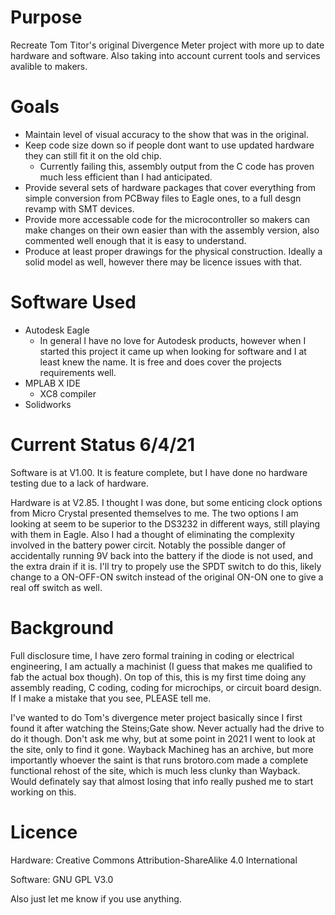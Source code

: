 # Purpose
Recreate Tom Titor's original Divergence Meter project with more up to date hardware and software. Also taking into account current tools and services avalible to makers.

# Goals
* Maintain level of visual accuracy to the show that was in the original.
* Keep code size down so if people dont want to use updated hardware they can still fit it on the old chip.
  * Currently failing this, assembly output from the C code has proven much less efficient than I had anticipated.
* Provide several sets of hardware packages that cover everything from simple conversion from PCBway files to Eagle ones, to a full desgn revamp with SMT devices.
* Provide more accessable code for the microcontroller so makers can make changes on their own easier than with the assembly version, also commented well enough that it is easy to understand.
* Produce at least proper drawings for the physical construction. Ideally a solid model as well, however there may be licence issues with that.

# Software Used
* Autodesk Eagle
  * In general I have no love for Autodesk products, however when I started this project it came up when looking for software and I at least knew the name. It is free and does cover the projects requirements well.
* MPLAB X IDE
  * XC8 compiler
* Solidworks

# Current Status 6/4/21
Software is at V1.00. It is feature complete, but I have done no hardware testing due to a lack of hardware. 

Hardware is at V2.85. I thought I was done, but some enticing clock options from Micro Crystal presented themselves to me. The two options I am looking at seem to be superior to the DS3232 in different ways, still playing with them in Eagle. Also I had a thought of eliminating the complexity involved in the battery power circit. Notably the possible danger of accidentally running 9V back into the battery if the diode is not used, and the extra drain if it is. I'll try to propely use the SPDT switch to do this, likely change to a ON-OFF-ON switch instead of the original ON-ON one to give a real off switch as well.

# Background
Full disclosure time, I have zero formal training in coding or electrical engineering, I am actually a machinist (I guess that makes me qualified to fab the actual box though). On top of this, this is my first time doing any assembly reading, C coding, coding for microchips, or circuit board design. If I make a mistake that you see, PLEASE tell me.

I've wanted to do Tom's divergence meter project basically since I first found it after watching the Steins;Gate show. Never actually had the drive to do it though. Don't ask me why, but at some point in 2021 I went to look at the site, only to find it gone. Wayback Machineg has an archive, but more importantly whoever the saint is that runs brotoro.com made a complete functional rehost of the site, which is much less clunky than Wayback. Would definately say that almost losing that info really pushed me to start working on this.

# Licence
Hardware: Creative Commons Attribution-ShareAlike 4.0 International

Software: GNU GPL V3.0

Also just let me know if you use anything.
